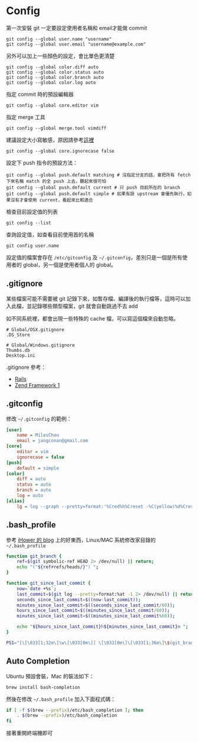 # Config

第一次安裝 git 一定要設定使用者名稱和 email才能做 commit

    git config --global user.name "username"
    git config --global user.email "username@example.com"

另外可以加上一些顏色的設定，會比單色更清楚

    git config --global color.diff auto
    git config --global color.status auto
    git config --global color.branch auto
    git config --global color.log auto

指定 commit 時的預設編輯器

    git config --global core.editor vim

指定 merge 工具

    git config --global merge.tool vimdiff

建議設定大小寫敏感，原因請參考[這裡](https://blog.avisi.nl/2013/03/27/stop-ignoring-my-capitals-git/)

    git config --global core.ignorecase false

設定下 push 指令的預設方法：

    git config --global push.default matching # 沒指定分支的話，會把所有 fetch 下來名稱 match 的全 push 上去，聽起來很可怕
    git config --global push.default current # 只 push 目前所在的 branch
    git config --global push.default simple # 如果有設 upstream 會優先執行，如果沒有才會使用 current，看起來比較適合

檢查目前設定值的列表

    git config --list

查詢設定值，如查看目前使用首的名稱

    git config user.name

設定值的檔案會存在 `/etc/gitconfig` 及 `~/.gitconfig`，差別只是一個是所有使用者的 global，另一個是使用者個人的 global。

## .gitignore

某些檔案可能不需要被 git 記錄下來，如暫存檔、編譯後的執行檔等，這時可以加入此檔，並記錄哪些類型檔案，git 就會自動跳過不去 add

如不同系統裡，都會出現一些特殊的 cache 檔，可以寫這個檔來自動忽略。

```gitignore
# Global/OSX.gitignore
.DS_Store

# Global/Windows.gitignore
Thumbs.db
Desktop.ini
```

.gitignore 參考：

* [Rails](/framework/ror/gitignore.md)
* [Zend Framework 1](/framework/zf1/gitignore.md)

## .gitconfig

修改 `~/.gitconfig` 的範例：

```ini
[user]
	name = MilesChou
	email = jangconan@gmail.com
[core]
	editor = vim
	ignorecase = false
[push]
	default = simple
[color]
	diff = auto
	status = auto
	branch = auto
	log = auto
[alias]
	lg = log --graph --pretty=format:'%Cred%h%Creset -%C(yellow)%d%Creset %s %Cblueby %an %Cgreen(%cr)%Creset'
```

## .bash_profile

參考 [iHower 的 blog](http://ihower.tw/blog/archives/5436) 上的好東西，Linux/MAC 系統修改家目錄的 `~/.bash_profile`

```bash
function git_branch {
    ref=$(git symbolic-ref HEAD 2> /dev/null) || return;
    echo "("${ref#refs/heads/}") ";
}

function git_since_last_commit {
    now=`date +%s`;
    last_commit=$(git log --pretty=format:%at -1 2> /dev/null) || return;
    seconds_since_last_commit=$((now-last_commit));
    minutes_since_last_commit=$((seconds_since_last_commit/60));
    hours_since_last_commit=$((minutes_since_last_commit/60));
    minutes_since_last_commit=$((minutes_since_last_commit%60));

    echo "${hours_since_last_commit}h${minutes_since_last_commit}m ";
}

PS1="[\[\033[1;32m\]\w\[\033[0m\]] \[\033[0m\]\[\033[1;36m\]\$(git_branch)\[\033[0;33m\]\$(git_since_last_commit)\[\033[0m\]$ "
```

## Auto Completion

Ubuntu 預設會裝，Mac 的裝法如下：

    brew install bash-completion

然後在修改 `~/.bash_profile` 加入下面程式碼：

```bash
if [ -f $(brew --prefix)/etc/bash_completion ]; then
    . $(brew --prefix)/etc/bash_completion
fi
```

接著重開終端機即可
